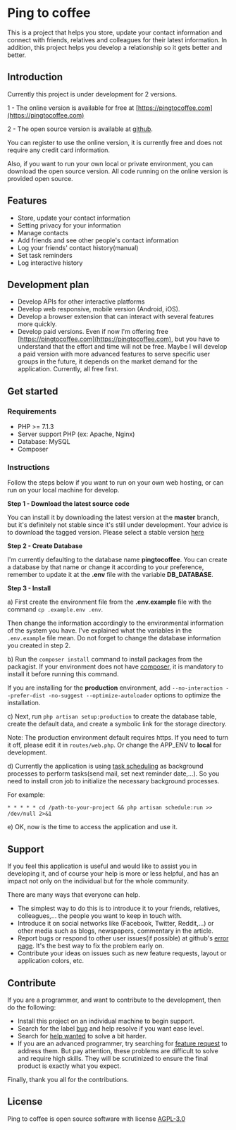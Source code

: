 # Ping to coffee

This is a project that helps you store, update your contact information and connect with friends, relatives and colleagues for their latest information. In addition, this project helps you develop a relationship so it gets better and better.


## Introduction

Currently this project is under development for 2 versions.

1 - The online version is available for free at [https://pingtocoffee.com](https://pingtocoffee.com)

2 - The open source version is available at [github](https://github.com/pingnow/pingtocoffee).

You can register to use the online version, it is currently free and does not require any credit card information.

Also, if you want to run your own local or private environment, you can download the open source version. All code running on the online version is provided open source.


## Features

- Store, update your contact information
- Setting privacy for your information
- Manage contacts
- Add friends and see other people's contact information
- Log your friends' contact history(manual)
- Set task reminders
- Log interactive history

## Development plan

- Develop APIs for other interactive platforms
- Develop web responsive, mobile version (Android, iOS).
- Develop a browser extension that can interact with several features more quickly.
- Develop paid versions. Even if now I'm offering free [https://pingtocoffee.com](https://pingtocoffee.com), but you have to understand that the effort and time will not be free.
 Maybe I will develop a paid version with more advanced features to serve specific user groups in the future, it depends on the market demand for the application.
 Currently, all free first.

## Get started

### Requirements

- PHP >= 7.1.3
- Server support PHP (ex: Apache, Nginx)
- Database: MySQL
- Composer

### Instructions

Follow the steps below if you want to run on your own web hosting, or can run on your local machine for develop.

**Step 1 - Download the latest source code**

You can install it by downloading the latest version at the **master** branch, but it's definitely not stable since it's still under development. Your advice is to download the tagged version. Please select a stable version [here](https://github.com/pingnow/pingtocoffee/releases)

**Step 2 - Create Database**

I'm currently defaulting to the database name **pingtocoffee**. You can create a database by that name or change it according to your preference, remember to update it at the **.env** file with the variable **DB_DATABASE**.

**Step 3 - Install**

a) First create the environment file from the **.env.example** file with the command `cp .example.env .env`.

Then change the information accordingly to the environmental information of the system you have. I've explained what the variables in the `.env.example` file mean. Do not forget to change the database information you created in step 2.

b) Run the `composer install` command to install packages from the packagist. If your environment does not have [composer](https://getcomposer.org/), it is mandatory to install it before running this command.

If you are installing for the **production** environment, add `--no-interaction --prefer-dist -no-suggest --optimize-autoloader` options to optimize the installation.

c) Next, run `php artisan setup:production` to create the database table, create the default data, and create a symbolic link for the storage directory.

Note: The production environment default requires https. If you need to turn it off, please edit it in `routes/web.php`. Or change the APP_ENV to **local** for development.

d) Currently the application is using [task scheduling](https://laravel.com/docs/5.6/scheduling) as background processes to perform tasks(send mail, set next reminder date,...). So you need to install cron job to initialize the necessary background processes.

For example:

```
* * * * * cd /path-to-your-project && php artisan schedule:run >> /dev/null 2>&1
```

e) OK, now is the time to access the application and use it.

## Support

If you feel this application is useful and would like to assist you in developing it, and of course your help is more or less helpful, and has an impact not only on the individual but for the whole community.

There are many ways that everyone can help.

- The simplest way to do this is to introduce it to your friends, relatives, colleagues,... the people you want to keep in touch with.
- Introduce it on social networks like (Facebook, Twitter, Reddit,...) or other media such as blogs, newspapers, commentary in the article.
- Report bugs or respond to other user issues(if possible) at github's [error page](https://github.com/pingnow/pingtocoffee/issues). It's the best way to fix the problem early on.
- Contribute your ideas on issues such as new feature requests, layout or application colors, etc.

## Contribute

If you are a programmer, and want to contribute to the development, then do the following:

- Install this project on an individual machine to begin support.
- Search for the label [bug](https://github.com/pingnow/pingtocoffee/issues?q=is%3Aissue+is%3Aopen+label%3Abug) and help resolve if you want ease level.
- Search for [help wanted](https://github.com/pingnow/pingtocoffee/issues?q=is%3Aissue+is%3Aopen+label%3A%22help+wanted%22) to solve a bit harder.
- If you are an advanced programmer, try searching for [feature request](https://github.com/pingnow/pingtocoffee/issues?q=is%3Aissue+is%3Aopen+label%3A%22feature+request%22) to address them. But pay attention, these problems are difficult to solve and require high skills.
 They will be scrutinized to ensure the final product is exactly what you expect.

Finally, thank you all for the contributions.

## License

Ping to coffee is open source software with license [AGPL-3.0](https://opensource.org/licenses/AGPL-3.0)
